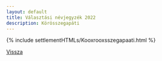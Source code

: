 ```yaml
---
layout: default
title: Választási névjegyzék 2022
description: Körösszegapáti
---
```


{% include settlementHTMLs/Kooxrooxsszegapaati.html %}

[Vissza](../)